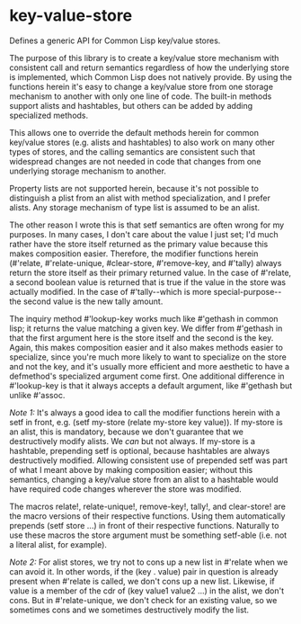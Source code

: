 # key-value-store
Defines a generic API for Common Lisp key/value stores.

The purpose of this library is to create a key/value store mechanism with consistent call and return semantics regardless of how the underlying store is implemented, which Common Lisp does not natively provide. By using the functions herein it's easy to change a key/value store from one storage mechanism to another with only one line of code. The built-in methods support alists and hashtables, but others can be added by adding specialized methods.

This allows one to override the default methods herein for common key/value stores (e.g. alists and hashtables) to also work on many other types of stores, and the calling semantics are consistent such that widespread changes are not needed in code that changes from one underlying storage mechanism to another.

Property lists are not supported herein, because it's not possible to distinguish a plist from an alist with method specialization, and I prefer alists. Any storage mechanism of type list is assumed to be an alist.

The other reason I wrote this is that setf semantics are often wrong for my purposes. In many cases, I don't care about the value I just set; I'd much rather have the store itself returned as the primary value because this makes composition easier. Therefore, the modifier functions herein (#'relate, #'relate-unique, #clear-store, #'remove-key, and #'tally) always return the store itself as their primary returned value. In the case of #'relate, a second boolean value is returned that is true if the value in the store was actually modified. In the case of #'tally--which is more special-purpose--the second value is the new tally amount.

The inquiry method #'lookup-key works much like #'gethash in common lisp; it returns the value matching a given key. We differ from #'gethash in that the first argument here is the store itself and the second is the key. Again, this makes composition easier and it also makes methods easier to specialize, since you're much more likely to want to specialize on the store and not the key, and it's usually more efficient and more aesthetic to have a defmethod's specialized argument come first. One additional difference in #'lookup-key is that it always accepts a default argument, like #'gethash but unlike #'assoc.

*Note 1:* It's always a good idea to call the modifier functions herein with a setf in front, e.g. (setf my-store (relate my-store key value)). If my-store is an alist, this is mandatory, because we don't guarantee that we destructively modify alists. We *can* but not always. If my-store is a hashtable, prepending setf is optional, because hashtables are always destructively modified. Allowing consistent use of prepended setf was part of what I meant above by making composition easier; without this semantics, changing a key/value store from an alist to a hashtable would have required code changes wherever the store was modified.

The macros relate!, relate-unique!, remove-key!, tally!, and clear-store! are the macro versions of their respective functions. Using them automatically prepends (setf store ...) in front of their respective functions. Naturally to use these macros the store argument must be something setf-able (i.e. not a literal alist, for example).

*Note 2:* For alist stores, we try not to cons up a new list in #'relate when we can avoid it. In other words, if the (key . value) pair in question is already present when #'relate is called, we don't cons up a new list. Likewise, if value is a member of the cdr of (key value1 value2 ...) in the alist, we don't cons. But in #'relate-unique, we don't check for an existing value, so we sometimes cons and we sometimes destructively modify the list.
